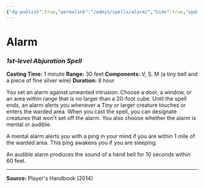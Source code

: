 ```yaml
---
{"dg-publish":true,"permalink":"/admin/spells/alarm/","hide":true,"updated":"2025-08-05T19:49:54.311+01:00"}
---
```


# Alarm
### *1st-level Abjuration Spell*
**Casting Time:** 1 minute
**Range:** 30 feet
**Components:** V, S, M (a tiny bell and a piece of fine silver wire)
**Duration:** 8 hour

You set an alarm against unwanted intrusion. Choose a door, a window, or an area within range that is no larger than a 20-foot cube. Until the spell ends, an alarm alerts you whenever a Tiny or larger creature touches or enters the warded area. When you cast the spell, you can designate creatures that won't set off the alarm. You also choose whether the alarm is mental or audible.

A mental alarm alerts you with a ping in your mind if you are within 1 mile of the warded area. This ping awakens you if you are sleeping.

An audible alarm produces the sound of a hand bell for 10 seconds within 60 feet.

---
**Source:** Player's Handbook (2014)